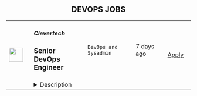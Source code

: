 <div align="center"><h2>DEVOPS JOBS</h2></div><table><tr>
                <td width="100" height="100" rowspan="2">
                    <img src="https://wwr-pro.s3.amazonaws.com/logos/0074/7619/logo.gif" width="38px" height="auto">
                </td>
                <td width="300">
                    <h5>Clevertech</h5>
                    <h3> Senior DevOps Engineer </h3>
                </td>
                <td width="300">
                    <code>DevOps and Sysadmin</code>
                </td>
                <td width="200">
                <text>7 days ago</text>
                </td>
                <td width="100" rowspan="2">
                <a href="https://weworkremotely.com/remote-jobs/clevertech-senior-devops-engineer-11" align="right" target="_blank">Apply</a>
                </td>
            </tr>
            <tr>
                <td colspan="3">
                <details><summary>Description</summary>
                <img src="https://we-work-remotely.imgix.net/logos/0074/7619/logo.gif?ixlib=rails-4.0.0&w=50&h=50&dpr=2&fit=fill&auto=compress" />

<p>
  <strong>Headquarters:</strong> New York, NY
    <br /><strong>URL:</strong> <a href="https://clevertech.biz">https://clevertech.biz</a>
</p>

<div>
<br>Experience Remote done Right. Over 20 years of remote experience, all 500+ staff are 100% remote and we still grow vibrant relationships, provide exceptional opportunities for career growth while working with stellar clients on ambitious projects<br><br>
</div><div><strong>What we're working on:</strong></div><div>
<br>Enterprise companies turn to us to help them launch innovative digital products that interact with hundreds of millions of customers, transactions and data points. The problems we solve every day are real and require creativity, grit and determination. We are building a culture that challenges norms while fostering experimentation and personal growth. In order to grasp the scale of problems we face, ideally, you have some exposure to Logistics, FinTech, Transportation, Insurance, Media or other complex multifactor industries<br><br>
</div><div><strong><br>Requirements</strong></div><ul>
<li>7+ years of professional experience (A technical assessment will be required)</li>
<li>Senior-level experience with AWS (EC2, RDS, S3, ECS, ELB)</li>
<li>Strong background in Linux and Mongo Atlas administration</li>
<li>Experience deploying Kubernetes in a production environment</li>
<li>Experience with CI/CD in Jenkins or CircleCi</li>
<li>Infrastructure as code (we use Terraform)</li>
<li>Experience with requirement gathering and presentation to executives</li>
<li>English fluency, verbal and written</li>
<li>Professional, empathic, team player</li>
<li>Problem solver, proactive, go-getter</li>
</ul><div><strong>Straight from the Devs</strong></div><div>
<br>Watch short snippets of actual developers (Real, not scripted) share why they joined <a href="https://cleverte.ch/3"><strong>YouTube Playlist<br></strong></a><br>
</div><div><strong>Why Clevertech is an amazing place to work at</strong></div><div>
<br>At Clevertech, you can expect that you will:<br><br>
</div><ul>
<li>Be 100% dedicated to one project at a time so that you can hone your skills, innovate and grow</li>
<li>Be a part of a team of talented and friendly senior-level developers</li>
<li>Work on projects that allow you to use cutting edge tech. We believe in constantly evolving your mastery</li>
</ul><div>
<br>The result? We produce meaningful work and we are truly proud and excited to be creating waves in an industry under transformation.<br><br><strong>Benefits of joining the Clevertech team</strong>
</div><div>
<br>We know that people do their best work when they’re taken care of. So we make sure to offer great benefits:<br><br>
</div><ul>
<li>Competitive Salaries</li>
<li>1 Month Paid Time Off For You</li>
<li>Personal Development Fund</li>
<li>Tenure-Based Rewards</li>
<li>Flexible Family Leave</li>
<li>Clevertech University</li>
<li>Clevertech Gives Back</li>
<li>Amazing Culture &amp; Strong Community</li>
</ul>

<p><strong>To apply:</strong> <a href="https://weworkremotely.com/remote-jobs/clevertech-senior-devops-engineer-11">https://weworkremotely.com/remote-jobs/clevertech-senior-devops-engineer-11</a></p>

                </details>
                </td>
            </tr>,<tr>
                <td width="100" height="100" rowspan="2">
                    <img src="https://wwr-pro.s3.amazonaws.com/logos/0081/9143/logo.gif" width="38px" height="auto">
                </td>
                <td width="300">
                    <h5>University of Pennsylvania</h5>
                    <h3> DevOps Engineer (Remote Eligible)</h3>
                </td>
                <td width="300">
                    <code>DevOps and Sysadmin</code>
                </td>
                <td width="200">
                <text>13 days ago</text>
                </td>
                <td width="100" rowspan="2">
                <a href="https://weworkremotely.com/remote-jobs/university-of-pennsylvania-devops-engineer-remote-eligible" align="right" target="_blank">Apply</a>
                </td>
            </tr>
            <tr>
                <td colspan="3">
                <details><summary>Description</summary>
                <img src="https://we-work-remotely.imgix.net/logos/0081/9143/logo.gif?ixlib=rails-4.0.0&w=50&h=50&dpr=2&fit=fill&auto=compress" />

<p>
  <strong>Headquarters:</strong> Philadelphia, PA
    <br /><strong>URL:</strong> <a href="https://www.upenn.edu/">https://www.upenn.edu/</a>
</p>

<div><strong>DevOps Engineer (Remote Eligible)</strong></div><div> </div><div><strong>University Overview</strong></div><div> </div><div>The University of Pennsylvania, the largest private employer in Philadelphia, is a world-renowned leader in education, research, and innovation. This historic, Ivy League school consistently ranks among the top 10 universities in the annual U.S. News &amp; World Report survey. Penn has 12 highly-regarded schools that provide opportunities for undergraduate, graduate and continuing education, all influenced by Penn's distinctive interdisciplinary approach to scholarship and learning. As an employer Penn has been ranked nationally on many occasions with the most recent award from Forbes who named Penn one of America's Best Employers By State in 2021.</div><div> </div><div>Penn offers a unique working environment within the city of Philadelphia. The University is situated on a beautiful urban campus, with easy access to a range of educational, cultural, and recreational activities. With its historical significance and landmarks, lively cultural offerings, and wide variety of atmospheres, Philadelphia is the perfect place to call home for work and play.</div><div> </div><div>The University offers a competitive benefits package that includes excellent healthcare and tuition benefits for employees and their families, generous retirement benefits, a wide variety of professional development opportunities, supportive work and family benefits, a wealth of health and wellness programs and resources, and much more.</div><div> </div><div>COVID-19 vaccination is a requirement for all positions at the University of Pennsylvania. New hires are expected to be fully vaccinated before beginning work at the University. For more information about Penn's vaccine requirements, visit the https://coronavirus.upenn.edu/ for the latest information.</div><div> </div><div><strong>Posted Job Title</strong></div><div>DevOps Engineer (Remote Eligible)</div><div> </div><div><strong>Job Profile Title</strong></div><div>Application Developer C</div><div> </div><div><strong>Job Description Summary</strong></div><div>The DevOps engineer has responsibility for the planning, development, and support of a layer of infrastructure that allows the library to package, deploy, monitor, and maintain applications that are developed from scratch at the library or that are our local customizations of open-source software like Samvera and Blacklight. This work requires close collaboration with developers, digital projects staff, and sysadmins, because the DevOps Engineer will create systems and processes to deliver software prepared by developers to hardware managed by sysadmins, entailing responsibility for a distinct, emerging layer of technical infrastructure.</div><div> </div><div><strong>Job Description</strong></div><div> </div><div><strong>Duties:</strong></div><div> </div><div>The DevOps Engineer will:</div><div> </div><div>• Collaborate with developers, the core services team, and an incumbent peer DevOps Engineer to organize and promote high-quality releases of library applications to production.</div><div>• Research, plan, introduce, and maintain processes for continuous integration, automated builds, more frequent deployments, application monitoring, and other practices that will improve quality and efficiency.</div><div>• Plan and implement robust development and production environments.</div><div>• Test, troubleshoot, and upgrade systems and services to ensure high uptime/availability of library applications.</div><div>• Serve as administrator and point of contact for cloud services on behalf of developers, digital projects staff, sysadmins, and stakeholders (currently primarily AWS S3 and Glacier storage, Digital Ocean).</div><div>• Participate in best practices such as integration testing, tracking QA process, and coordinating UA testing.</div><div> </div><div><strong>Qualifications:</strong></div><div> </div><div>Bachelor's degree and a minimum of 1-2 years of experience, or an equivalent combination of education and experience, are required. Demonstrated experience developing, managing, and deploying Docker images is essential. Experience with Linux systems and a programming language like Bash, Python, or Ruby is required.</div><div> </div><div><strong>Preferred Qualifications:</strong></div><div> </div><div>• Experience with container orchestration tools (e.g. Docker Swarm, Kubernetes, etc.).</div><div>• Experience with configuration management and Infrastructure as Code (IaC) tools, such as Ansible and Terraform.</div><div>• Proficient with continuous integration and continuous deployment frameworks, such as GitLab CI/CD, CircleCI, or GitHub Actions.</div><div>• Experience with distributed version control systems, such as Git, for code management.</div><div>• Understanding of system and/or microservices architectures.</div><div>• Familiarity with software development life cycle processes.</div><div>• Experience in a library or higher education environment preferred.</div><div> </div><div><strong>Application Requirement:</strong></div><div> </div><div>A Resume/CV are required to be considered for this position. Please upload your Resume/CV; multiple documents are allowed.</div><div> </div><div><strong>Budgeted Pay Range:</strong></div><div> </div><div>$70-80K commensurate with education and experience.</div><div> </div><div><strong>Job Location - City, State</strong></div><div>Philadelphia, Pennsylvania</div><div>
<strong>Remote Eligible</strong> - This position is eligible for a fully remote schedule with all work performed remotely. (Note: Only salaried (i.e., exempt), non-temporary positions are eligible for remote work outside the tri-state area (Pennsylvania, New Jersey and Delaware.)</div><div> </div><div><strong>Department / School</strong></div><div>University Library</div><div> </div><div><strong>Pay Range</strong></div><div>$51,824.00 - $109,535.33</div><div>Salary offers are made based on the candidate's qualifications, experience, skills, and education as they directly relate to the requirements of the position, as well as internal and market factors and grade profile.</div><div> </div><div><strong>Affirmative Action Statement</strong></div><div>Penn adheres to a policy that prohibits discrimination on the basis of race, color, sex, sexual orientation, gender identity, religion, creed, national or ethnic origin, citizenship status, age, disability, veteran status, or any other legally protected class.</div><div> </div><div><strong>Special Requirements</strong></div><div>Background check required after a conditional job offer is made. Consideration of the background check will be tailored to the requirements of the job.</div><div> </div><div><strong>University Benefits</strong></div><div> </div><div>• <strong>Health, Life, and Flexible Spending Accounts</strong>: Penn offers comprehensive medical, prescription, behavioral health, dental, vision, and life insurance benefits to protect you and your family's health and welfare. You can also use flexible spending accounts to pay for eligible health care and dependent care expenses with pre-tax dollars.</div><div> </div><div>• <strong>Tuition</strong>: Take advantage of Penn's exceptional tuition benefits. You, your spouse, and your dependent children can get tuition assistance here at Penn. Your dependent children are also eligible for tuition assistance at other institutions.</div><div> </div><div>• <strong>Retirement:</strong> Penn offers generous retirement plans to help you save for your future. Penn's Basic, Matching, and Supplemental retirement plans allow you to save for retirement on a pre-tax or Roth basis. Choose from a wide variety of investment options through TIAA and Vanguard.</div><div> </div><div>• <strong>Time Away from Work:</strong> Penn provides you with a substantial amount of time away from work during the course of the year. This allows you to relax, take vacations, attend to personal affairs, recover from illness or injury, spend time with family—whatever your personal needs may be.</div><div> </div><div>• <strong>Long-Term Care Insurance:</strong> In partnership with Genworth Financial, Penn offers faculty and staff (and your eligible family members) long-term care insurance to help you cover some of the costs of long-term care services received at home, in the community or in a nursing facility. If you apply when you're newly hired, you won't have to provide proof of good health or be subject to underwriting requirements. Eligible family members must always provide proof of good health and are subject to underwriting.</div><div> </div><div>• <strong>Wellness and Work-life Resources</strong>: Penn is committed to supporting our faculty and staff as they balance the competing demands of work and personal life. That's why we offer a wide variety of programs and resources to help you care for your health, your family, and your work-life balance.</div><div> </div><div>• <strong>Professional and Personal Development:</strong> Penn provides an array of resources to help you advance yourself personally and professionally.</div><div> </div><div>• <strong>University Resources:</strong> As a member of the Penn community, you have access to a wide range of University resources as well as cultural and recreational activities. Take advantage of the University's libraries and athletic facilities, or visit our arboretum and art galleries. There's always something going on at Penn, whether it's a new exhibit at the Penn Museum, the latest music or theater presentation at the Annenberg Center, or the Penn Relays at Franklin Field to name just a few examples. As a member of the Penn community, you're right in the middle of the excitement—and you and your family can enjoy many of these activities for free.</div><div> </div><div>• <strong>Discounts and Special Services</strong>: From arts and entertainment to transportation and mortgages, you'll find great deals for University faculty and staff. Not only do Penn arts and cultural centers and museums offer free and discounted admission and memberships to faculty and staff. You can also enjoy substantial savings on other goods and services such as new cars from Ford and General Motors, cellular phone service plans, movie tickets, and admission to theme parks.</div><div> </div><div>• <strong>Flexible Work Hours:</strong> Flexible work options offer creative approaches for completing work while promoting balance between work and personal commitments. These approaches involve use of non-traditional work hours, locations, and/or job structures.</div><div> </div><div>• <strong>Penn Home Ownership Services:</strong> Penn offers a forgivable loan for eligible employees interested in buying a home or currently residing in West Philadelphia, which can be used for closing costs or home improvements.</div><div> </div><div>• <strong>Adoption Assistance:</strong> Penn will reimburse eligible employees on qualified expenses in connection with the legal adoption of an eligible child, such as travel or court fees, for up to two adoptions in your household.</div><div> </div><div>​</div><div> </div><div>To learn more, please visit: https://www.hr.upenn.edu/PennHR/benefits-pay</div><div> </div><div><strong>To apply, visit https://apptrkr.com/3494283</strong></div><div> </div><div>Copyright ©2022 Jobelephant.com Inc. All rights reserved.</div><div> </div><div>https://www.jobelephant.com/</div>

<p><strong>To apply:</strong> <a href="https://weworkremotely.com/remote-jobs/university-of-pennsylvania-devops-engineer-remote-eligible">https://weworkremotely.com/remote-jobs/university-of-pennsylvania-devops-engineer-remote-eligible</a></p>

                </details>
                </td>
            </tr>,<tr>
                <td width="100" height="100" rowspan="2">
                    <img src="https://weworkremotely.com/assets/IsotypeV2-1ebe3dd57673f3e8d02b7490bc0faaef55d6a95d3a4aaf17298bd3ed503ae7fe.svg" width="38px" height="auto">
                </td>
                <td width="300">
                    <h5>Proxify AB</h5>
                    <h3> Senior DevOps Engineer</h3>
                </td>
                <td width="300">
                    <code>DevOps and Sysadmin</code>
                </td>
                <td width="200">
                <text>38 days ago</text>
                </td>
                <td width="100" rowspan="2">
                <a href="https://weworkremotely.com/remote-jobs/proxify-ab-senior-devops-engineer" align="right" target="_blank">Apply</a>
                </td>
            </tr>
            <tr>
                <td colspan="3">
                <details><summary>Description</summary>
                

<p>
  <strong>Headquarters:</strong> Sweden
    <br /><strong>URL:</strong> <a href="http://career.proxify.io">http://career.proxify.io</a>
</p>

<div><strong>The Role:</strong></div><div>We are searching for a Senior DevOps Engineer. You can be a perfect candidate if you are growth-oriented, you take pleasure in your work, and you enjoy working on new ideas to develop exciting products. By joining Proxify, you will get considerable opportunities to work with leading brands and amazing startups to build their next product and growth features. </div><div><br></div><div><strong>What we are looking for:</strong></div><div><br></div><ul>
<li>You have +4 years of solid development experience as a DevOps Engineer;</li>
<li>You have +3 years of experience in Azure Cloud and Kubernetes;</li>
<li>You have good understanding of operating, monitoring, and documenting cloud solutions;</li>
<li>Responsible and able to work with minimal supervision;</li>
<li>Upper-intermediate English level;</li>
<li>You can communicate well with both technical and non-technical clients.</li>
</ul><div>
<strong><br>Nice-to-have:</strong> <br><br>
</div><ul>
<li>Timezone: CET (+/- 3 hours);</li>
<li>Azure certifications in Cloud development and architecture would be a plus.</li>
</ul><div>
<strong><br>Responsibilities:<br></strong><br>
</div><ul>
<li>Set up and maintain local development and test environments (based on containers and similar technologies);</li>
<li>Set up CI/CD pipelines, including build processes for container images and delivery to container registries;</li>
<li>Planning and setting up automated updates to AKS (Azure Kubernetes Service) and surrounding infrastructure components;</li>
<li>Continued setup and improvement of Cloud infrastructure to support new cloud-native solutions;</li>
<li>Collaborate with the stakeholders.</li>
</ul><div>
<strong>What we offer:<br></strong>💻 <strong>100% remote work</strong>: Work from anywhere.<br>👌🏻 <strong>Flexibility</strong>: The ability to change the project to another one.<br>💵 <strong>Financial growth</strong>: Competitive compensation and performance-based increases.<br>🧘🏻‍♂️ <strong>Freedom</strong>: Very flexible working schedule<br>.🚀 <strong>360-degree growth</strong>: Opportunities for professional development and personal growth.</div><div>
<br><br>
</div><div><strong>Your benefits with Proxify:</strong></div><ul>
<li>
<strong>Be part of the Proxify community</strong>: Network with like-minded and enthusiastic individuals to make a difference. </li>
<li>
<strong>Make an impact</strong>: You get the opportunity to work on projects that inspire you and add value to your career.</li>
<li>
<strong>Transparency</strong>: Contracts with transparency in earnings and working hours.</li>
<li>
<strong>Save your time</strong>: Fast and efficient hiring process to match you with the project of your preference.</li>
<li>
<strong>Ownership: </strong>Take ownership of your work and enjoy more freedom in your career.</li>
</ul><div>
<br><br><br>
</div>

<p><strong>To apply:</strong> <a href="https://weworkremotely.com/remote-jobs/proxify-ab-senior-devops-engineer">https://weworkremotely.com/remote-jobs/proxify-ab-senior-devops-engineer</a></p>

                </details>
                </td>
            </tr></table>